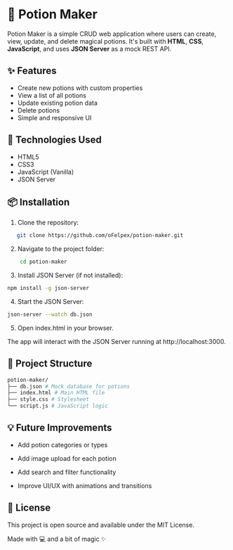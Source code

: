 # 🧪 Potion Maker

Potion Maker is a simple CRUD web application where users can create, view, update, and delete magical potions. It's built with **HTML**, **CSS**, **JavaScript**, and uses **JSON Server** as a mock REST API.

## ✨ Features

- Create new potions with custom properties
- View a list of all potions
- Update existing potion data
- Delete potions
- Simple and responsive UI

## 🔧 Technologies Used

- HTML5
- CSS3
- JavaScript (Vanilla)
- JSON Server

## 📦 Installation

1. Clone the repository:

```bash
   git clone https://github.com/oFelpex/potion-maker.git
```

2. Navigate to the project folder:

```bash
    cd potion-maker
```

3. Install JSON Server (if not installed):

```bash
npm install -g json-server
```

4. Start the JSON Server:

```bash
json-server --watch db.json
```

5. Open index.html in your browser.

The app will interact with the JSON Server running at http://localhost:3000.

## 📁 Project Structure

```bash
potion-maker/
├── db.json # Mock database for potions
├── index.html # Main HTML file
├── style.css # Stylesheet
└── script.js # JavaScript logic
```

## 💡 Future Improvements

- Add potion categories or types

- Add image upload for each potion

- Add search and filter functionality

- Improve UI/UX with animations and transitions

## 📜 License

This project is open source and available under the MIT License.

Made with 💻 and a bit of magic ✨
